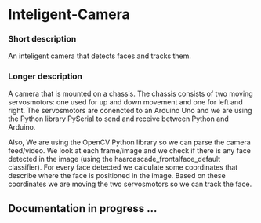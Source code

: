 # Inteligent-Camera

### Short description
An inteligent camera that detects faces and tracks them.

### Longer description
A camera that is mounted on a chassis. The chassis consists of two moving servosmotors: one used for up and down movement and one for left and right. The servosmotors are conencted to an Arduino Uno and we are using the Python library PySerial to send and receive between Python and Arduino.

Also, We are using the OpenCV Python library so we can parse the camera feed/video. We look at each frame/image and we check if there is any face detected in the image (using the haarcascade_frontalface_default classifier). For every face detected we calculate some coordinates that describe where the face is positioned in the image. Based on these coordinates we are moving the two servosmotors so we can track the face.

## Documentation in progress ...


